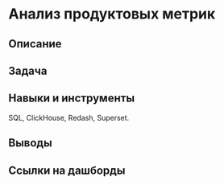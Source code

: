 # Анализ продуктовых метрик

## Описание


## Задача
 

## Навыки и инструменты
SQL, ClickHouse, Redash, Superset.

## Выводы


## Ссылки на дашборды

